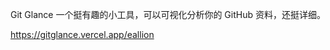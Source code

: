 <p>Git Glance 一个挺有趣的小工具，可以可视化分析你的 GitHub 资料，还挺详细。</p><p><a href="https://gitglance.vercel.app/eallion" target="_blank" rel="nofollow noopener" translate="no"><span class="invisible">https://</span><span class="">gitglance.vercel.app/eallion</span><span class="invisible"></span></a></p>